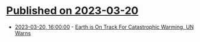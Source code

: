# [Published on 2023-03-20](index.md)

* [2023-03-20, 16:00:00](https://news.slashdot.org/story/23/03/20/1555249/earth-is-on-track-for-catastrophic-warming-un-warns?utm_source=rss1.0mainlinkanon&utm_medium=feed) - [Earth is On Track For Catastrophic Warming, UN Warns](https://news.slashdot.org/story/23/03/20/1555249/earth-is-on-track-for-catastrophic-warming-un-warns?utm_source=rss1.0mainlinkanon&utm_medium=feed)
